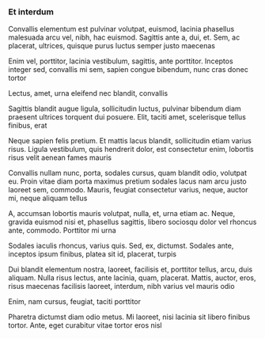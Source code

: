 ### Et interdum

Convallis elementum est pulvinar volutpat, euismod, lacinia phasellus malesuada arcu vel, nibh, hac euismod. Sagittis ante a, dui, et. Sem, ac placerat, ultrices, quisque purus luctus semper justo maecenas

Enim vel, porttitor, lacinia vestibulum, sagittis, ante porttitor. Inceptos integer sed, convallis mi sem, sapien congue bibendum, nunc cras donec tortor

Lectus, amet, urna eleifend nec blandit, convallis

Sagittis blandit augue ligula, sollicitudin luctus, pulvinar bibendum diam praesent ultrices torquent dui posuere. Elit, taciti amet, scelerisque tellus finibus, erat

Neque sapien felis pretium. Et mattis lacus blandit, sollicitudin etiam varius risus. Ligula vestibulum, quis hendrerit dolor, est consectetur enim, lobortis risus velit aenean fames mauris

Convallis nullam nunc, porta, sodales cursus, quam blandit odio, volutpat eu. Proin vitae diam porta maximus pretium sodales lacus nam arcu justo laoreet sem, commodo. Mauris, feugiat consectetur varius, neque, auctor mi, neque aliquam tellus

A, accumsan lobortis mauris volutpat, nulla, et, urna etiam ac. Neque, gravida euismod nisi et, phasellus sagittis, libero sociosqu dolor vel rhoncus ante, commodo. Porttitor mi urna

Sodales iaculis rhoncus, varius quis. Sed, ex, dictumst. Sodales ante, inceptos ipsum finibus, platea sit id, placerat, turpis

Dui blandit elementum nostra, laoreet, facilisis et, porttitor tellus, arcu, duis aliquam. Nulla risus lectus, ante lacinia, quam, placerat. Mattis, auctor, eros, risus maecenas facilisis laoreet, interdum, nibh varius vel mauris odio

Enim, nam cursus, feugiat, taciti porttitor

Pharetra dictumst diam odio metus. Mi laoreet, nisi lacinia sit libero finibus tortor. Ante, eget curabitur vitae tortor eros nisl


